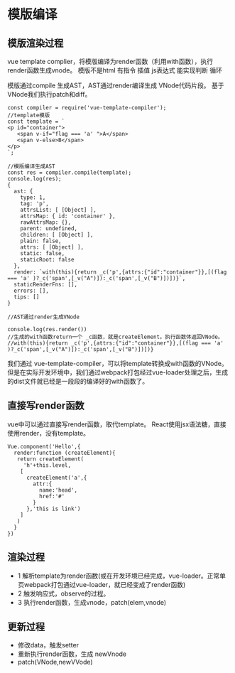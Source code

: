# 模版编译

## 模版渲染过程
vue template complier，将模版编译为render函数（利用with函数），执行render函数生成vnode。
模版不是html 有指令 插值 js表达式 能实现判断 循环

模版通过compile 生成AST，AST通过render编译生成 VNode代码片段。
基于VNode我们执行patch和diff。


```
const compiler = require('vue-template-compiler');
//template模版
const template = `
<p id="container">
   <span v-if="flag === 'a' ">A</span>
   <span v-else>B</span>
</p>
`;

//模版编译生成AST
const res = compiler.compile(template);
console.log(res);
{
  ast: {
    type: 1,
    tag: 'p',
    attrsList: [ [Object] ],
    attrsMap: { id: 'container' },
    rawAttrsMap: {},
    parent: undefined,
    children: [ [Object] ],
    plain: false,
    attrs: [ [Object] ],
    static: false,
    staticRoot: false
  },
  render: `with(this){return _c('p',{attrs:{"id":"container"}},[(flag === 'a' )?_c('span',[_v("A")]):_c('span',[_v("B")])])}`,
  staticRenderFns: [],
  errors: [],
  tips: []
}

//AST通过render生成VNode

console.log(res.render())
//生成的with函数return一个 _c函数，就是createElement。执行函数体返回VNode。
//with(this){return _c('p',{attrs:{"id":"container"}},[(flag === 'a' )?_c('span',[_v("A")]):_c('span',[_v("B")])])}
```

我们通过 vue-template-compiler，可以将template转换成with函数的VNode。但是在实际开发环境中，我们通过webpack打包经过vue-loader处理之后，生成的dist文件就已经是一段段的编译好的with函数了。

## 直接写render函数
vue中可以通过直接写render函数，取代template。
React使用jsx语法糖，直接使用render，没有template。
```
Vue.component('Hello',{
  render:function (createElement){
   return createElement(
     'h'+this.level,
    [
      createElement('a',{
        attr:{
          name:'head',
          href:'#'
        }
      },'this is link')
    ]
   )
  }
})
```

## 渲染过程
- 1 解析template为render函数(或在开发环境已经完成，vue-loader。正常单页webpack打包通过vue-loader，就已经变成了render函数)
- 2 触发响应式，observe的过程。
- 3 执行render函数，生成vnode，patch(elem,vnode)

## 更新过程
- 修改data，触发setter
- 重新执行render函数，生成 newVnode
- patch(VNode,newVVode)